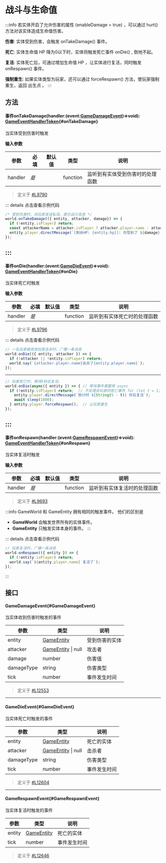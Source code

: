 <script setup>
import '/style.css'
</script>
# 战斗与生命值
:::info
若实体开启了允许伤害的属性 (enableDamage = true) ，可以通过 hurt() 方法对该实体造成生命值伤害。

**伤害**: 实体受到伤害，会触发 onTakeDamage() 事件。

**死亡**: 实体生命值 HP 降为0以下时，实体将触发死亡事件 onDie() , 倒地不起。

**复活**: 实体死亡后，可通过增加生命值 HP ，让实体进行复活，同时触发 onRespawn() 事件。

**强制重生**: 如果实体类型为玩家，还可以通过 forceRespawn() 方法，使玩家强制重生，返回 出生点 。
:::

## 方法

#### <font id="API" /><font id="Event">事件</font>onTakeDamage(<font id="Type">handler:(event:[GameDamageEvent](./fight#GameDamageEvent))=>void</font>)<font id="Type">: [GameEventHandlerToken](https://www.yuque.com/box3lab/api/gll7mhwasgn9hoq0)</font>{#onTakeDamage}
当实体受到伤害时触发

**输入参数**

| **参数** | **必填** | **默认值** | **类型** | **说明** |
| --- | --- | --- | --- | --- |
| handler | _是_ | | function | 监听到有实体受到伤害时的处理函数 |

> 定义于 [#L9790](https://github.com/box3lab/arena_dts/blob/main/GameAPI.d.ts#L9790)

::: details 点击查看示例代码
```javascript
/* 受到伤害时，向玩家发送私信，提示战斗信息 */
world.onTakeDamage(({ entity, attacker, damage}) => {
  if (!entity.isPlayer) return;
  const attackerName = attacker.isPlayer ? attacker.player.name : attacker.id;
  entity.player.directMessage(`[剩余HP: {entity.hp}]: 你受到了 ${damage} 点来自 {attackerName} 的伤害`);
});
```
:::
---


#### <font id="API" /><font id="Event">事件</font>onDie(<font id="Type">handler:(event:[GameDieEvent](./fight#GameDieEvent))=>void</font>)<font id="Type">: [GameEventHandlerToken](https://www.yuque.com/box3lab/api/gll7mhwasgn9hoq0)</font>{#onDie}
当实体死亡时触发

**输入参数**

| **参数** | **必填** | **默认值** | **类型** | **说明** |
| --- | --- | --- | --- | --- |
| handler | _是_ | | function | 监听到有实体死亡时的处理函数 |

> 定义于 [#L9796](https://github.com/box3lab/arena_dts/blob/main/GameAPI.d.ts#L9796)

::: details 点击查看示例代码
```javascript
// 一名玩家被其他玩家击杀时，广播一条消息
world.onDie(({ entity, attacker }) => {
  if (!attacker || !entity.isPlayer) return;
  world.say(`{attacker.player.name}击杀了{entity.player.name}`);
});
```
---
```javascript
// 玩家死亡时，等待5秒后复活。 
world.onDie(async({ entity }) => { // 等待事件需要用 async
  if (!entity.isPlayer) return;  // 不处理非玩家的死亡事件 for (let t = 1; t <= 5; t++) {
    entity.player.directMessage(`倒计时 ${String(5 - t)} 秒后复活`);
    await sleep(1000);
  } entity.player.forceRespawn();  // 让玩家重生
});
```
:::
---


#### <font id="API" /><font id="Event">事件</font>onRespawn(<font id="Type">handler:(event:[GameRespawnEvent](./fight#GameRespawnEvent))=>void</font>)<font id="Type">: [GameEventHandlerToken](https://www.yuque.com/box3lab/api/gll7mhwasgn9hoq0)</font>{#onRespawn}
当实体复活时触发

**输入参数**

| **参数** | **必填** | **默认值** | **类型** | **说明** |
| --- | --- | --- | --- | --- |
| handler | _是_ | | function | 监听到有实体复活时的处理函数 |

> 定义于 [#L9693](https://github.com/box3lab/arena_dts/blob/main/GameAPI.d.ts#L9693)

:::info
GameWorld 和 GameEntity 拥有相同的触发事件。 他们的区别是

- **GameWorld** 会触发世界所有的实体事件。
- **GameEntity** 只触发实体本身的事件。
:::


::: details 点击查看示例代码
```javascript
// 玩家复活时，广播一条消息
world.onRespawn(({ entity }) => {
  if (!entity.isPlayer) return;
  world.say(`${entity.player.name} 复活了`);
});
```
:::

## 接口

#### <font id="API" />GameDamageEvent{#GameDamageEvent}
当实体收到伤害时触发的事件

| **参数** | **类型** | **说明** |
| --- | --- | --- |
| entity | [GameEntity](/GameEntity/index) | 受到伤害的实体 |
| attacker | [GameEntity](/GameEntity/index) &#124; null | 攻击者 |
| damage | number | 伤害值 |
| damageType | string | 伤害类型 |
| tick | number | 事件发生时间 |

> 定义于 [#L12553](https://github.com/box3lab/arena_dts/blob/main/GameAPI.d.ts#L12553)

---


#### <font id="API" />GameDieEvent{#GameDieEvent}
当实体死亡时触发的事件

| **参数** | **类型** | **说明** |
| --- | --- | --- |
| entity | [GameEntity](/GameEntity/index) | 死亡的实体 |
| attacker | [GameEntity](/GameEntity/index) &#124; null | 击杀者 |
| damageType | string | 伤害类型 |
| tick | number | 事件发生时间 |

> 定义于 [#L12604](https://github.com/box3lab/arena_dts/blob/main/GameAPI.d.ts#L12604)
---


#### <font id="API" />GameRespawnEvent{#GameRespawnEvent}
当实体复活时触发的事件

| **参数** | **类型** | **说明** |
| --- | --- | --- |
| entity | [GameEntity](/GameEntity/index) | 死亡的实体 |
| tick | number | 事件发生时间 |

> 定义于 [#L12646](https://github.com/box3lab/arena_dts/blob/main/GameAPI.d.ts#L12646)
